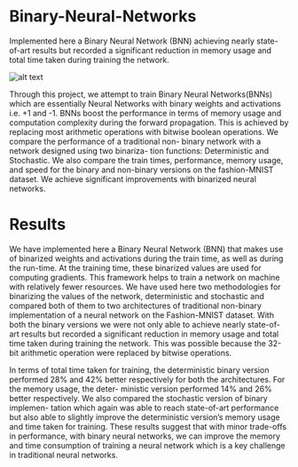 # Binary-Neural-Networks
Implemented here a Binary Neural Network (BNN) achieving nearly state-of-art results but recorded a significant reduction in memory usage and total time taken during training the network.

![alt text](https://github.com/jaygshah/Binary-Neural-Networks/blob/master/bnn_jay.png)

Through this project, we attempt to train Binary Neural Networks(BNNs) which are essentially Neural Networks with binary weights and activations i.e. +1 and -1. BNNs boost the performance in terms of memory usage and computation complexity during the forward propagation. This is achieved by replacing most arithmetic operations with bitwise boolean operations. We compare the performance of a traditional non- binary network with a network designed using two binariza- tion functions: Deterministic and Stochastic. We also compare the train times, performance, memory usage, and speed for the binary and non-binary versions on the fashion-MNIST dataset. We achieve significant improvements with binarized neural networks.

# Results
We have implemented here a Binary Neural Network (BNN) that makes use of binarized weights and activations during the train time, as well as during the run-time. At the training time, these binarized values are used for computing gradients. This framework helps to train a network on machine with relatively fewer resources. We have used here two methodologies for binarizing the values of the network, deterministic and stochastic and compared both of them to two architectures of traditional non-binary implementation of a neural network on the Fashion-MNIST dataset. With both the binary versions we were not only able to achieve nearly state-of-art results but recorded a significant reduction in memory usage and total time taken during training the network. This was possible because the 32-bit arithmetic operation were replaced by bitwise operations.

In terms of total time taken for training, the deterministic binary version performed 28% and 42% better respectively for both the architectures. For the memory usage, the deter- ministic version performed 14% and 26% better respectively. We also compared the stochastic version of binary implemen- tation which again was able to reach state-of-art performance but also able to slightly improve the deterministic version’s memory usage and time taken for training. These results suggest that with minor trade-offs in performance, with binary neural networks, we can improve the memory and time consumption of training a neural network which is a key challenge in traditional neural networks.

